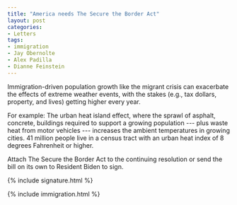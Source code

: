```yaml
---
title: "America needs The Secure the Border Act"
layout: post
categories:
- Letters
tags:
- immigration
- Jay Obernolte
- Alex Padilla
- Dianne Feinstein
---
```


Immigration-driven population growth like the migrant crisis can exacerbate the effects of extreme weather events, with the stakes (e.g., tax dollars, property, and lives) getting higher every year.

For example: The urban heat island effect, where the sprawl of asphalt, concrete, buildings required to support a growing population --- plus waste heat from motor vehicles --- increases the ambient temperatures in growing cities. 41 million people live in a census tract with an urban heat index of 8 degrees Fahrenheit or higher.

Attach The Secure the Border Act to the continuing resolution or send the bill on its own to Resident Biden to sign.

{% include signature.html %}

{% include immigration.html %}
